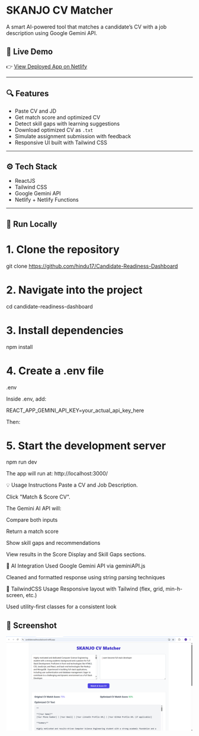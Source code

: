 # SKANJO CV Matcher

A smart AI-powered tool that matches a candidate’s CV with a job description using Google Gemini API.

## 🚀 Live Demo

👉 [View Deployed App on Netlify](https://candidatereadinessdasboard.netlify.app/)


---

## 🔍 Features

- Paste  CV and JD
- Get match score and optimized CV
- Detect skill gaps with learning suggestions
- Download optimized CV as `.txt`
- Simulate assignment submission with feedback
- Responsive UI built with Tailwind CSS

---

## ⚙️ Tech Stack

- ReactJS
- Tailwind CSS
- Google Gemini API
- Netlify + Netlify Functions

---

## 🚀 Run Locally
# 1. Clone the repository
git clone https://github.com/hindu17/Candidate-Readiness-Dashboard

# 2. Navigate into the project
cd candidate-readiness-dashboard

# 3. Install dependencies
npm install

# 4. Create a .env file
 .env

Inside .env, add:

REACT_APP_GEMINI_API_KEY=your_actual_api_key_here

Then:
# 5. Start the development server
npm run dev

The app will run at: http://localhost:3000/

💡 Usage Instructions
Paste a CV and Job Description.

Click "Match & Score CV".

The Gemini AI API will:

Compare both inputs

Return a match score

Show skill gaps and recommendations

View results in the Score Display and Skill Gaps sections.


🤖 AI Integration
Used Google Gemini API via geminiAPI.js

Cleaned and formatted response using string parsing techniques

🎨 TailwindCSS Usage
Responsive layout with Tailwind (flex, grid, min-h-screen, etc.)

Used utility-first classes for a consistent look

## 📸 Screenshot

![Candidate Readiness Dashboard](.\public\screenshot.png)
